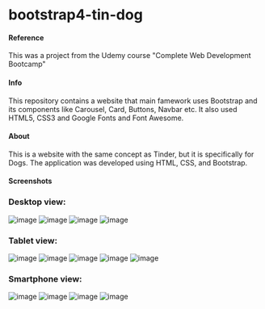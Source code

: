 # bootstrap4-tin-dog
#### Reference
  This was a project from the Udemy course "Complete Web Development Bootcamp"

#### Info   
  This repository contains a website that main famework uses Bootstrap and its components like Carousel, Card, Buttons, Navbar etc. It also used HTML5, CSS3 and Google Fonts and Font Awesome.
    
#### About
  This is a website with the same concept as Tinder, but it is specifically for Dogs. The application was developed using HTML, CSS, and Bootstrap.



#### Screenshots
### Desktop view:
![image](https://user-images.githubusercontent.com/43006731/147126982-3c7a1d44-2553-4325-9f1c-185f93ec6669.png)
![image](https://user-images.githubusercontent.com/43006731/147127316-f2054b6a-2dcd-49df-b2fb-1f5b3ca0760b.png)
![image](https://user-images.githubusercontent.com/43006731/147127529-b99500c5-663c-4df0-a805-3fcb5a009e4a.png)
![image](https://user-images.githubusercontent.com/43006731/147127399-31a77dab-0074-4618-a30e-76f94305d81f.png)

### Tablet view:
![image](https://user-images.githubusercontent.com/43006731/147127823-fa6d0484-c6bc-48b9-9b1f-85851733273e.png)
![image](https://user-images.githubusercontent.com/43006731/147127855-b11fc3ba-c95f-4962-86cf-673cbffe1ec3.png)
![image](https://user-images.githubusercontent.com/43006731/147127904-89901cb7-aeca-451d-8cb9-537f2810c733.png)
![image](https://user-images.githubusercontent.com/43006731/147127928-92bea555-5583-4f9c-8bda-c6b44c6b31da.png)
![image](https://user-images.githubusercontent.com/43006731/147127951-2d2f7a57-9987-40ce-93bc-785f340a3639.png)


### Smartphone view:
![image](https://user-images.githubusercontent.com/43006731/147127975-2bf578a8-3ca5-4372-b801-93d996e3bb3d.png)
![image](https://user-images.githubusercontent.com/43006731/147128021-d6478ab3-f41f-497c-b33a-31d7bf769462.png)
![image](https://user-images.githubusercontent.com/43006731/147128053-604ca3f0-43f0-45ef-bf0a-0361f38b329b.png)
![image](https://user-images.githubusercontent.com/43006731/147128089-b7dcc9fc-0213-4a1e-bf97-708a12bb1e37.png)





